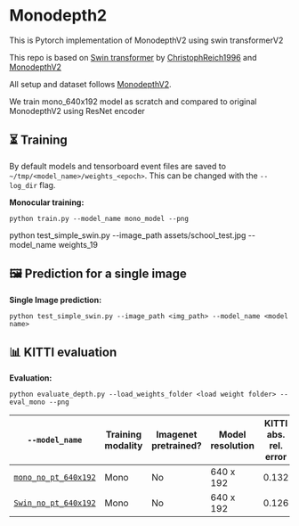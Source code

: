 # Monodepth2

This is Pytorch implementation of MonodepthV2 using swin transformerV2

This repo is based on [Swin transformer](https://github.com/microsoft/Swin-Transformer) by [ChristophReich1996](https://github.com/ChristophReich1996/Swin-Transformer-V2) and [MonodepthV2](https://github.com/nianticlabs/monodepth2)

All setup and dataset follows [MonodepthV2](https://github.com/nianticlabs/monodepth2).

We train mono_640x192 model as scratch and compared to original MonodepthV2 using ResNet encoder

## ⏳ Training

By default models and tensorboard event files are saved to `~/tmp/<model_name>/weights_<epoch>`.
This can be changed with the `--log_dir` flag.


**Monocular training:**
```shell
python train.py --model_name mono_model --png
```

python test_simple_swin.py --image_path assets/school_test.jpg --model_name weights_19

## 🖼️ Prediction for a single image

**Single Image prediction:**
```shell
python test_simple_swin.py --image_path <img_path> --model_name <model name>
```

## 📊 KITTI evaluation

**Evaluation:**
```shell
python evaluate_depth.py --load_weights_folder <load weight folder> --eval_mono --png
```


| `--model_name`          | Training modality | Imagenet pretrained? | Model resolution  | KITTI abs. rel. error |  delta < 1.25  |
|-------------------------|-------------------|--------------------------|-----------------|------|----------------|
| [`mono_no_pt_640x192`](https://storage.googleapis.com/niantic-lon-static/research/monodepth2/mono_no_pt_640x192.zip)          | Mono              | No | 640 x 192                | 0.132                 | 0.845          |
| [`Swin_no_pt_640x192`](https://drive.google.com/file/d/14SPJSkah0AUrIju_M_tf_1MD2AakEYdm/view?usp=share_link)        | Mono            | No | 640 x 192                | 0.126                 | 0.848          |
